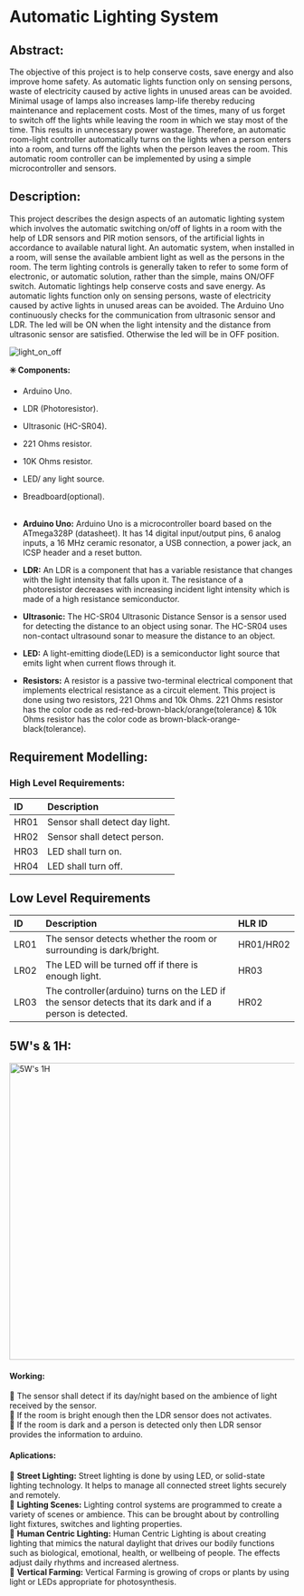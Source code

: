 # **Automatic Lighting System**

## Abstract:

The objective of this project is to help conserve costs, save energy and also improve home safety. As automatic lights function only on sensing persons, waste of electricity caused by active lights in unused areas can be avoided. Minimal usage of lamps also increases lamp-life thereby reducing maintenance and replacement costs. Most of the times, many of us forget to switch off the lights while leaving the room in which we stay most of the time. This results in unnecessary power wastage. Therefore, an automatic room-light controller automatically turns on the lights when a person enters into a room, and turns off the lights when the person leaves the room. This automatic room controller can be implemented by using a simple microcontroller and sensors.

## Description:

This project describes the design aspects of an automatic lighting system which involves the automatic switching on/off of lights in a room with the help of LDR sensors and PIR motion sensors, of the artificial lights in accordance to available natural light. An automatic system, when installed in a room, will sense the available ambient light as well as the persons in the room. The term lighting controls is generally taken to refer to some form of electronic, or automatic solution, rather than the simple, mains ON/OFF switch. Automatic lightings help conserve costs and save energy. As automatic lights function only on sensing persons, waste of electricity caused by active lights in unused areas can be avoided. The Arduino Uno continuously checks for the communication from ultrasonic sensor and LDR. The led will be ON when the light intensity and the distance from ultrasonic sensor are satisfied. Otherwise the led will be in OFF position.</br>

![light_on_off](https://user-images.githubusercontent.com/98833151/154866445-e8370c38-fb8c-4778-a0e2-8909de315dfa.jpg)

**✳️ Components:**

* Arduino Uno.</br>
* LDR (Photoresistor).</br>
* Ultrasonic (HC-SR04).</br>
* 221 Ohms resistor.</br>
* 10K Ohms resistor.</br>
* LED/ any light source.</br>
* Breadboard(optional).</br></br>

* __Arduino Uno:__ Arduino Uno is a microcontroller board based on the ATmega328P (datasheet). It has 14 digital input/output pins, 6 analog inputs, a 16 MHz ceramic resonator, a USB connection, a power jack, an ICSP header and a reset button.</br>

* __LDR:__ An LDR is a component that has a variable resistance that changes with the light intensity that falls upon it. The resistance of a photoresistor decreases with increasing incident light intensity which is made of a high resistance semiconductor.</br>

* __Ultrasonic:__ The HC-SR04 Ultrasonic Distance Sensor is a sensor used for detecting the distance to an object using sonar. The HC-SR04 uses non-contact ultrasound sonar to measure the distance to an object.</br>

* __LED:__ A light-emitting diode(LED) is a semiconductor light source that emits light when current flows through it.</br>

* __Resistors:__ A resistor is a passive two-terminal electrical component that implements electrical resistance as a circuit element. This project is done using two resistors, 221 Ohms and 10k Ohms. 221 Ohms resistor has the color code as red-red-brown-black/orange(tolerance) & 10k Ohms resistor has the color code as brown-black-orange-black(tolerance).</br>

## Requirement Modelling:

### High Level Requirements:

|ID|Description|
|:---|:---|
|HR01|Sensor shall detect day light.|
|HR02|Sensor shall detect person.|
|HR03|LED shall turn on.|
|HR04|LED shall turn off.|

## Low Level Requirements

|ID|Description|HLR ID|
|:---|:---|:---|
|LR01|The sensor detects whether the room or surrounding is dark/bright.|HR01/HR02|
|LR02|The LED will be turned off if there is enough light.|HR03|
|LR03|The controller(arduino) turns on the LED if the sensor detects that its dark and if a person is detected.|HR02|


## 5W's & 1H:

<img width="524" alt="5W's 1H" src="https://user-images.githubusercontent.com/98833151/155694801-b29fdab9-9a97-403e-93b7-b4b9a8dfbfac.png">


#### Working: 

🔸 The sensor shall detect if its day/night based on the ambience of light received by the sensor.</br>
🔸 If the room is bright enough then the LDR sensor does not activates.</br>
🔸 If the room is dark and a person is detected only then LDR sensor provides the information to arduino.</br>

#### Aplications:

🔹 __Street Lighting:__ Street lighting is done by using LED, or solid-state lighting technology. It helps to manage all connected street lights securely and remotely.</br>
🔹 __Lighting Scenes:__ Lighting control systems are programmed to create a variety of scenes or ambience. This can be brought about by controlling light fixtures, switches and lighting properties.</br>
🔹 __Human Centric Lighting:__ Human Centric Lighting is about creating lighting that mimics the natural daylight that drives our bodily functions such as biological, emotional, health, or wellbeing of people. The effects adjust daily rhythms and increased alertness.</br>
🔹 __Vertical Farming:__ Vertical Farming is growing of crops or plants by using light or LEDs appropriate for photosynthesis.</br>




